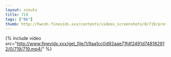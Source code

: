 ```yaml
--- 
layout: sieutv
title: 719
tags: ["0k"]
thumb: http://hwcdn.finevids.xxx/contents/videos_screenshots/0/719/preview.mp4.jpg
---
```

{% include video src="http://www.finevids.xxx/get_file/1/9aa1cc0d92aae71fdf2491d748182912/0/719/719.mp4/" %} 
